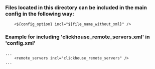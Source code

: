 ### Files located in this directory can be included in the main config in the following way:

```
    <${config_option} incl="${file_name_without_xml}" />
```

### Example for including 'clickhouse_remote_servers.xml' in 'config.xml'

```
...
    <remote_servers incl="clickhouse_remote_servers" />
...
```
